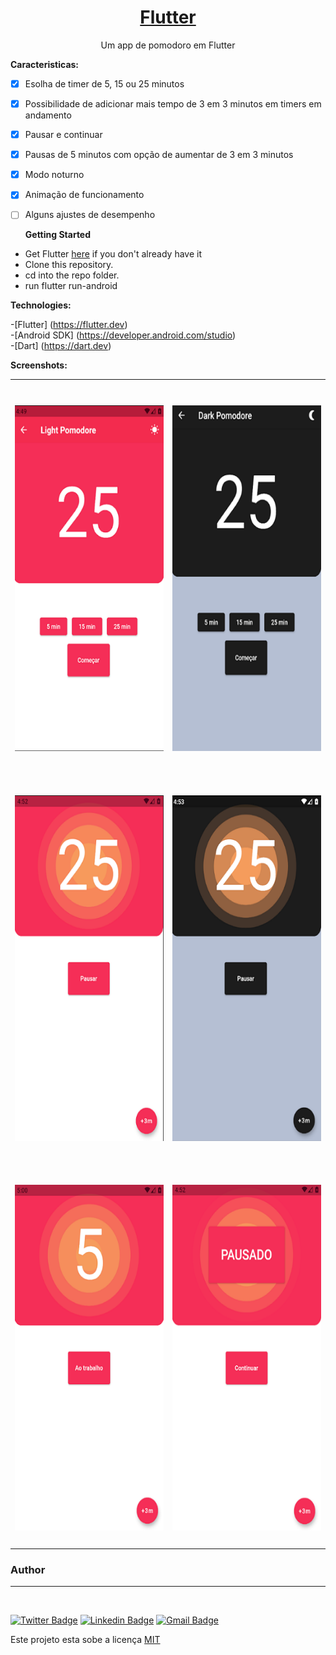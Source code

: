 <h1 align="center">
    <a href="https://flutter.dev/"> Flutter</a>
</h1>
<p align="center"> Um app de pomodoro em Flutter</p>


<b>Caracteristicas:</b>

- [x] Esolha de timer de 5, 15 ou 25 minutos
- [x] Possibilidade de adicionar mais tempo de 3 em 3 minutos em timers em andamento
- [x] Pausar e continuar
- [x] Pausas de 5 minutos com opção de aumentar de 3 em 3 minutos
- [x] Modo noturno
- [x] Animação de funcionamento
- [ ] Alguns ajustes de desempenho



  <b>Getting Started</b>

- Get Flutter <a href="https://flutter.dev" rel="nofollow">here</a> if you don't already have it
- Clone this repository.
- cd into the repo folder.
- run flutter run-android

<b>Technologies:</b>

 -[Flutter] (<a href="https://flutter.dev" rel="nofollow">https://flutter.dev</a>)<br/>
 -[Android SDK] (<a href="https://developer.android.com/studio" rel="nofollow">https://developer.android.com/studio</a>)<br/>
 -[Dart] (<a href="https://dart.dev" rel="nofollow">https://dart.dev</a>)
 

<b>Screenshots:</b>

 <table style="width:100%">
  <tr>
    <td><h1 align="center">
  <img alt="homepagelight" title="homepagelight Page" src="screenshots/homepagelight.png"  width="295" height="553" />
</h1></td>
    <td><h1 align="center">
  <img alt="homepagedark" title="homepagedark" src="screenshots/homepagedark.png" width="295" height="553" />
</h1></td> 
    </tr>
      <tr>
    <td><h1 align="center">
  <img alt="timerlight" title="timerlight" src="screenshots/timerlight.png" width="295" height="553" />
</h1></td>
           <td><h1 align="center">
  <img alt="timerdark" title="timerdark" src="screenshots/timerdark.png" width="295" height="553" />
</h1></td>
  </tr>
      <tr>
    <td><h1 align="center">
  <img alt="pauselight" title="pauselight" src="screenshots/pauselight.png" width="295" height="553" />
</h1></td>
           <td><h1 align="center">
  <img alt="timerlightpausado" title="timerlightpausado" src="screenshots/timerlightpausado.png" width="295" height="553" />
</h1></td>
  </tr>
 </table>
 
 
### Author
---

 <img style="border-radius: 50%;" src="assets/screenshots/adrien_logo.png" alt=""/>
 
[![Twitter Badge](https://img.shields.io/badge/-@adrienschmitz-1ca0f1?style=flat-square&labelColor=1ca0f1&logo=twitter&logoColor=white&link=https://twitter.com/adrienschmitz)](https://twitter.com/adrienschmitz) [![Linkedin Badge](https://img.shields.io/badge/-adrienschmitz-blue?style=flat-square&logo=Linkedin&logoColor=white&link=https://www.linkedin.com/in/adrienschmitz/)](https://www.linkedin.com/in/adrienschmitz/) 
[![Gmail Badge](https://img.shields.io/badge/-adriens.schmitz@gmail.com-c14438?style=flat-square&logo=Gmail&logoColor=white&link=mailto:adrien.schmitz@gmail.com)](mailto:adrien.schmitz@gmail.com)

Este projeto esta sobe a licença <a href="https://https://github.com/adrienschmitz/pomodore_timer/blob/master/LICENSE">MIT</a>
